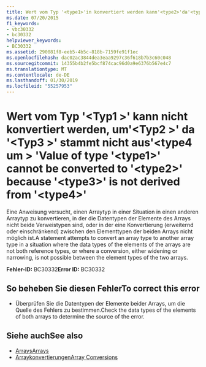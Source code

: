```yaml
---
title: Wert vom Typ '<type1>'in konvertiert werden kann'<type2>'da'<type3>'wird nicht abgeleitet'<type4>'
ms.date: 07/20/2015
f1_keywords:
- vbc30332
- bc30332
helpviewer_keywords:
- BC30332
ms.assetid: 290081f8-eeb5-4b5c-818b-7159fe91f1ec
ms.openlocfilehash: dac02ac3844dea3eaa9297c36f618b7b3c60c048
ms.sourcegitcommit: 14355b4b2fe5bcf874cac96d0a9e6376b567e4c7
ms.translationtype: MT
ms.contentlocale: de-DE
ms.lasthandoff: 01/30/2019
ms.locfileid: "55257953"
---
```

# <a name="value-of-type-type1-cannot-be-converted-to-type2-because-type3-is-not-derived-from-type4"></a><span data-ttu-id="1d1b0-102">Wert vom Typ '\<Typ1 >' kann nicht konvertiert werden, um'\<Typ2 >' da '\<Typ3 >' stammt nicht aus'\<type4 um > '</span><span class="sxs-lookup"><span data-stu-id="1d1b0-102">Value of type '\<type1>' cannot be converted to '\<type2>' because '\<type3>' is not derived from '\<type4>'</span></span>
<span data-ttu-id="1d1b0-103">Eine Anweisung versucht, einen Arraytyp in einer Situation in einen anderen Arraytyp zu konvertieren, in der die Datentypen der Elemente des Arrays nicht beide Verweistypen sind, oder in der eine Konvertierung (erweiternd oder einschränkend) zwischen den Elementtypen der beiden Arrays nicht möglich ist.</span><span class="sxs-lookup"><span data-stu-id="1d1b0-103">A statement attempts to convert an array type to another array type in a situation where the data types of the elements of the arrays are not both reference types, or where a conversion, either widening or narrowing, is not possible between the element types of the two arrays.</span></span>  
  
 <span data-ttu-id="1d1b0-104">**Fehler-ID:** BC30332</span><span class="sxs-lookup"><span data-stu-id="1d1b0-104">**Error ID:** BC30332</span></span>  
  
## <a name="to-correct-this-error"></a><span data-ttu-id="1d1b0-105">So beheben Sie diesen Fehler</span><span class="sxs-lookup"><span data-stu-id="1d1b0-105">To correct this error</span></span>  
  
-   <span data-ttu-id="1d1b0-106">Überprüfen Sie die Datentypen der Elemente beider Arrays, um die Quelle des Fehlers zu bestimmen.</span><span class="sxs-lookup"><span data-stu-id="1d1b0-106">Check the data types of the elements of both arrays to determine the source of the error.</span></span>  
  
## <a name="see-also"></a><span data-ttu-id="1d1b0-107">Siehe auch</span><span class="sxs-lookup"><span data-stu-id="1d1b0-107">See also</span></span>
- [<span data-ttu-id="1d1b0-108">Arrays</span><span class="sxs-lookup"><span data-stu-id="1d1b0-108">Arrays</span></span>](../../visual-basic/programming-guide/language-features/arrays/index.md)
- [<span data-ttu-id="1d1b0-109">Arraykonvertierungen</span><span class="sxs-lookup"><span data-stu-id="1d1b0-109">Array Conversions</span></span>](../../visual-basic/programming-guide/language-features/data-types/array-conversions.md)
